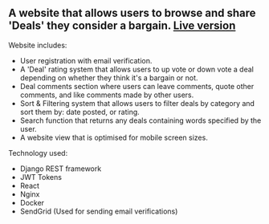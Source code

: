 ## A website that allows users to browse and share 'Deals' they consider a bargain. [Live version](http://www.ladomaitis.com/deals)
Website includes:
  - User registration with email verification.
  - A 'Deal' rating system that allows users to up vote or down vote a deal depending on whether they think it's a bargain or not.
  - Deal comments section where users can leave comments, quote other comments, and like comments made by other users.
  - Sort & Filtering system that allows users to filter deals by category and sort them by: date posted, or rating.
  - Search function that returns any deals containing words specified by the user.
  - A website view that is optimised for mobile screen sizes.

Technology used:
   - Django REST framework
   - JWT Tokens
   - React
   - Nginx
   - Docker
   - SendGrid (Used for sending email verifications)
   
